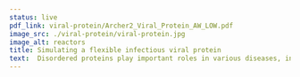 ```yaml
---
status: live
pdf_link: viral-protein/Archer2_Viral_Protein_AW_LOW.pdf
image_src: ./viral-protein/viral-protein.jpg
image_alt: reactors
title: Simulating a flexible infectious viral protein
text:  Disordered proteins play important roles in various diseases, including cancer and certain viral infections. These proteins can change shape depending on their biological context, making them challenging to study. Through an ARCHER2 Pioneer Project, researchers from University College London, King’s College London, and the Francis Crick Institute conducted extensive, computationally demanding simulations to characterise a specific region of a protein from SARS-CoV-2, the virus responsible for causing COVID-19. 
---
```

